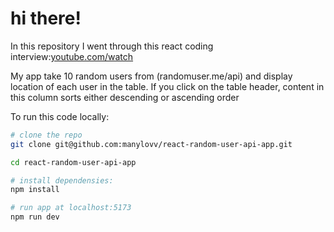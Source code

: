 # hi there!

In this repository I went through this react coding interview:[youtube.com/watch](https://www.youtube.com/watch?v=6s0OVdoo4Q4&ab_channel=BenAwad)

My app take 10 random users from (randomuser.me/api) and display location of each user in the table.
If you click on the table header, content in this column sorts either descending or ascending order

To run this code locally:

```bash
# clone the repo
git clone git@github.com:manylovv/react-random-user-api-app.git

cd react-random-user-api-app

# install dependensies:
npm install

# run app at localhost:5173
npm run dev
```
